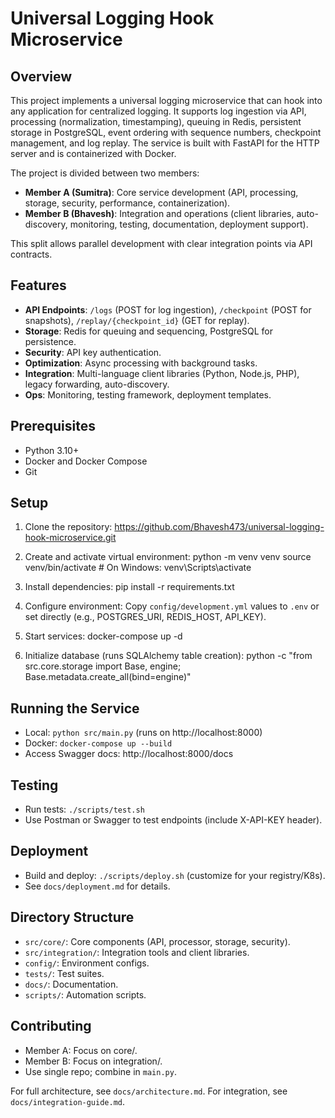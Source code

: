 # Universal Logging Hook Microservice

## Overview
This project implements a universal logging microservice that can hook into any application for centralized logging. It supports log ingestion via API, processing (normalization, timestamping), queuing in Redis, persistent storage in PostgreSQL, event ordering with sequence numbers, checkpoint management, and log replay. The service is built with FastAPI for the HTTP server and is containerized with Docker.

The project is divided between two members:
- **Member A (Sumitra)**: Core service development (API, processing, storage, security, performance, containerization).
- **Member B (Bhavesh)**: Integration and operations (client libraries, auto-discovery, monitoring, testing, documentation, deployment support).

This split allows parallel development with clear integration points via API contracts.

## Features
- **API Endpoints**: `/logs` (POST for log ingestion), `/checkpoint` (POST for snapshots), `/replay/{checkpoint_id}` (GET for replay).
- **Storage**: Redis for queuing and sequencing, PostgreSQL for persistence.
- **Security**: API key authentication.
- **Optimization**: Async processing with background tasks.
- **Integration**: Multi-language client libraries (Python, Node.js, PHP), legacy forwarding, auto-discovery.
- **Ops**: Monitoring, testing framework, deployment templates.

## Prerequisites
- Python 3.10+
- Docker and Docker Compose
- Git

## Setup
1. Clone the repository: https://github.com/Bhavesh473/universal-logging-hook-microservice.git

2. Create and activate virtual environment: python -m venv venv
source venv/bin/activate  # On Windows: venv\Scripts\activate

3. Install dependencies: pip install -r requirements.txt

4. Configure environment: Copy `config/development.yml` values to `.env` or set directly (e.g., POSTGRES_URI, REDIS_HOST, API_KEY).

5. Start services: docker-compose up -d

6. Initialize database (runs SQLAlchemy table creation): python -c "from src.core.storage import Base, engine; Base.metadata.create_all(bind=engine)"

## Running the Service
- Local: `python src/main.py` (runs on http://localhost:8000)
- Docker: `docker-compose up --build`
- Access Swagger docs: http://localhost:8000/docs

## Testing
- Run tests: `./scripts/test.sh`
- Use Postman or Swagger to test endpoints (include X-API-KEY header).

## Deployment
- Build and deploy: `./scripts/deploy.sh` (customize for your registry/K8s).
- See `docs/deployment.md` for details.

## Directory Structure
- `src/core/`: Core components (API, processor, storage, security).
- `src/integration/`: Integration tools and client libraries.
- `config/`: Environment configs.
- `tests/`: Test suites.
- `docs/`: Documentation.
- `scripts/`: Automation scripts.

## Contributing
- Member A: Focus on core/.
- Member B: Focus on integration/.
- Use single repo; combine in `main.py`.

For full architecture, see `docs/architecture.md`. For integration, see `docs/integration-guide.md`.
